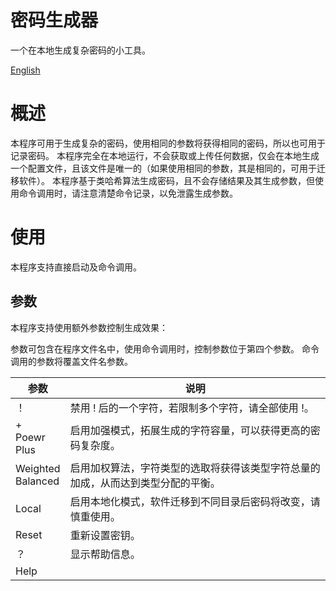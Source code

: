 # 密码生成器
一个在本地生成复杂密码的小工具。

[English](README.md)


# 概述
本程序可用于生成复杂的密码，使用相同的参数将获得相同的密码，所以也可用于记录密码。
本程序完全在本地运行，不会获取或上传任何数据，仅会在本地生成一个配置文件，且该文件是唯一的（如果使用相同的参数，其是相同的，可用于迁移软件）。
本程序基于类哈希算法生成密码，且不会存储结果及其生成参数，但使用命令调用时，请注意清楚命令记录，以免泄露生成参数。

# 使用
本程序支持直接启动及命令调用。
## 参数
本程序支持使用额外参数控制生成效果：

参数可包含在程序文件名中，使用命令调用时，控制参数位于第四个参数。
命令调用的参数将覆盖文件名参数。

参数|说明
----|----
！|禁用 ! 后的一个字符，若限制多个字符，请全部使用 !。
+<br>Poewr<br>Plus|启用加强模式，拓展生成的字符容量，可以获得更高的密码复杂度。
Weighted<br>Balanced|启用加权算法，字符类型的选取将获得该类型字符总量的加成，从而达到类型分配的平衡。
Local|启用本地化模式，软件迁移到不同目录后密码将改变，请慎重使用。
Reset|重新设置密钥。
？|显示帮助信息。
Help|
